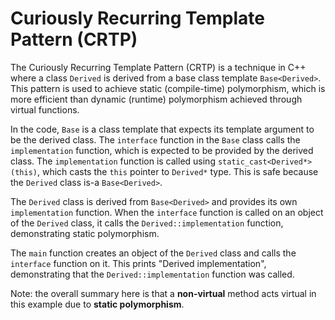 # Curiously Recurring Template Pattern (CRTP)

The Curiously Recurring Template Pattern (CRTP) is a technique in C++ where a class `Derived` is derived from a base class template `Base<Derived>`. This pattern is used to achieve static (compile-time) polymorphism, which is more efficient than dynamic (runtime) polymorphism achieved through virtual functions.

In the code, `Base` is a class template that expects its template argument to be the derived class. The `interface` function in the `Base` class calls the `implementation` function, which is expected to be provided by the derived class. The `implementation` function is called using `static_cast<Derived*>(this)`, which casts the `this` pointer to `Derived*` type. This is safe because the `Derived` class is-a `Base<Derived>`.

The `Derived` class is derived from `Base<Derived>` and provides its own `implementation` function. When the `interface` function is called on an object of the `Derived` class, it calls the `Derived::implementation` function, demonstrating static polymorphism.

The `main` function creates an object of the `Derived` class and calls the `interface` function on it. This prints "Derived implementation", demonstrating that the `Derived::implementation` function was called.

Note: the overall summary here is that a __non-virtual__ method acts virtual in this example due to __static polymorphism__.
